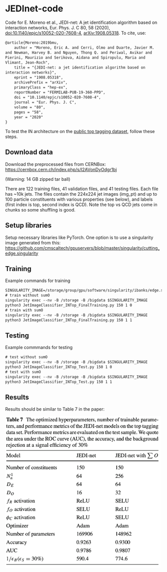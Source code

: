 # JEDInet-code

Code for E. Moreno et al., JEDI-net: A jet identification algorithm based on interaction networks, Eur. Phys. J. C 80, 58 (2020), [doi:10.1140/epjc/s10052-020-7608-4](https//doi.org/10.1140/epjc/s10052-020-7608-4), [arXiv:1908.05318](https://arxiv.org/abs/1908.05318).
To cite, use:
```
@article{Moreno:2019bmu,
    author = "Moreno, Eric A. and Cerri, Olmo and Duarte, Javier M. and Newman, Harvey B. and Nguyen, Thong Q. and Periwal, Avikar and Pierini, Maurizio and Serikova, Aidana and Spiropulu, Maria and Vlimant, Jean-Roch",
    title = "{JEDI-net: a jet identification algorithm based on interaction networks}",
    eprint = "1908.05318",
    archivePrefix = "arXiv",
    primaryClass = "hep-ex",
    reportNumber = "FERMILAB-PUB-19-360-PPD",
    doi = "10.1140/epjc/s10052-020-7608-4",
    journal = "Eur. Phys. J. C",
    volume = "80",
    pages = "58",
    year = "2020"
}
```

To test the IN architecture on the [public top tagging dataset](https://zenodo.org/record/2603256), follow these steps.

## Download data
Download the preprocessed files from CERNBox:
https://cernbox.cern.ch/index.php/s/I2AVonDyOdgr1bj

(Warning: 14 GB zipped tar ball)

There are 122 training files, 41 validation files, and 41 testing files. Each file has ~10k jets. The files contain the 224x224 jet images (img_pt) and up to 100 particle constituents with various properties (see below), and labels (first index is top, second index is QCD). Note the top vs QCD jets come in chunks so some shuffling is good.

## Setup libraries
Setup necessary libraries like PyTorch. One option is to use a singularity image generated from this: https://github.com/cmscaltech/gpuservers/blob/master/singularity/cutting_edge.singularity

## Training
 Example commands for training
 ```
SINGULARITY_IMAGE=/storage/group/gpu/software/singularity/ibanks/edge.simg
# train without sumO 
singularity exec --nv -B /storage -B /bigdata $SINGULARITY_IMAGE python3 JetImageClassifier_INTop_FinalTraining.py 150 1 0
# train with sumO
singularity exec --nv -B /storage -B /bigdata $SINGULARITY_IMAGE python3 JetImageClassifier_INTop_FinalTraining.py 150 1 1
```

## Testing
Example commmands for testing
```
# test without sumO
singularity exec --nv -B /storage -B /bigdata $SINGULARITY_IMAGE python3 JetImageClassifier_INTop_Test.py 150 1 0
# test with sumO
singularity exec --nv -B /storage -B /bigdata $SINGULARITY_IMAGE python3 JetImageClassifier_INTop_Test.py 150 1 1
```
## Results

Results should be similar to Table 7 in the paper:

<img src="data/Table7.png" alt="Table 7" width="500"/>
